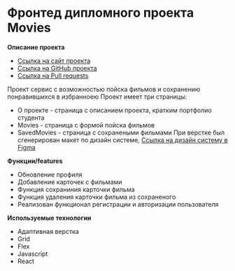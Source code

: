 # Фронтед дипломного проекта Movies

**Описание проекта**
 * [Ссылка на сайт проекта]( https://movies.chart.nomoredomains.sbs/)
 * [Ссылка на GitHub проекта]( https://github.com/alexholm222/movies-explorer-frontend/)
 * [Ссылка на Pull requests]( https://movies.chart.nomoredomains.sbs/) 

Проект сервис с возможностью пойска фильмов и сохранению понравившихся в избранноею
 Проект имеет три страницы:
* О проекте - страница с описанием проекта, кратким портфолио студента 
* Movies - страница с формой пойска фильмов
* SavedMovies - страница с сохранеными фильмами 
При верстке был сгенерирован макет по дизайн системе, [Ссылка на дизайн систему в Figma](https://www.figma.com/file/cASM20ikAsPlTi2doec68Q/Diploma?node-id=344%3A0)

**Функции/features**
* Обновление профиля
* Добавление карточек с фильмами
* Функция сохраниния карточки фильма
* Функция удаления карточки фильма из сохраненого
* Реализован функционал регистрации и авторизации пользователя 

**Используемые технологии**
* Адаптивная верстка
* Grid
* Flex
* Javascript
* React
